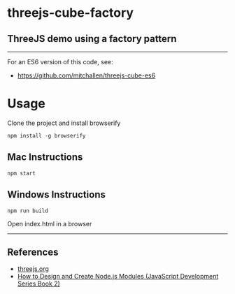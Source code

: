 # threejs-cube-factory
ThreeJS demo using a factory pattern
--

* * *

For an ES6 version of this code, see:

* https://github.com/mitchallen/threejs-cube-es6

# Usage

Clone the project and install browserify

```
npm install -g browserify
```

## Mac Instructions

```
npm start
```

## Windows Instructions 

```
npm run build
```

Open index.html in a browser

* * *

## References

* <a target="_blank" href="https://threejs.org">threejs.org</a>
* <a target="_blank" href="https://www.amazon.com/gp/product/B01N6LO5CH/ref=as_li_tl?ie=UTF8&camp=1789&creative=9325&creativeASIN=B01N6LO5CH&linkCode=as2&tag=desertbot-20&linkId=8e6b436a15f8990865bacaf32942f51a">How to Design and Create Node.js Modules (JavaScript Development Series Book 2)</a><img src="//ir-na.amazon-adsystem.com/e/ir?t=desertbot-20&l=am2&o=1&a=B01N6LO5CH" width="1" height="1" border="0" alt="" style="border:none !important; margin:0px !important;" />